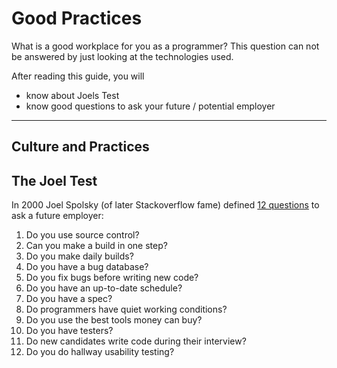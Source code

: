 Good Practices
==============

What is a good workplace for you as a programmer?
This question can not be answered by just looking at
the technologies used.

After reading this guide, you will 

* know about Joels Test
* know good questions to ask your future / potential employer

--------------------------------------------------------------------------------

Culture and Practices
----------------------


The Joel Test 
--------------

In 2000 Joel Spolsky (of later Stackoverflow fame) defined
[12 questions](http://www.joelonsoftware.com/articles/fog0000000043.html) to ask a future employer:


1.    Do you use source control?
2.    Can you make a build in one step?
3.    Do you make daily builds?
4.    Do you have a bug database?
5.    Do you fix bugs before writing new code?
6.    Do you have an up-to-date schedule?
7.    Do you have a spec?
8.    Do programmers have quiet working conditions?
9.    Do you use the best tools money can buy?
10.    Do you have testers?
11.    Do new candidates write code during their interview?
12.    Do you do hallway usability testing? 



